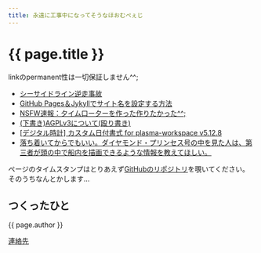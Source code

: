 ```yaml
---
title: 永遠に工事中になってそうなほおむぺぇじ
---
```


# {{ page.title }}

linkのpermanent性は一切保証しません^^;

- [シーサイドライン逆走事故](/makeshift/201909_seasideline.md)
- [GitHub Pages＆Jykyllでサイト名を設定する方法](/makeshift/github-pages-and-jekyll.md)
- [NSFW速報：夕イム口ー夕ーを作った作りたかった^^;](/makeshift/20191209_timerotor/)
- [(下書き)AGPLv3について(殴り書き)](/makeshift/20200108_agpl-v3-section13.html)
- [\[デジタル時計\] カスタム日付書式 for plasma-workspace v5.12.8](/one/2020/02/16/plasma-digital-clock/)
- [落ち着いてからでもいい。ダイヤモンド・プリンセス号の中を見た人は、第三者が頭の中で船内を描画できるような情報を教えてほしい。](/one/2020/02/25/covid-19-diamond-pricess/)

ページのタイムスタンプはとりあえず[GitHubのリポジトリ](https://github.com/dekisugi/dekisugi.github.io)を覗いてください。そのうちなんとかします…


## つくったひと
{{ page.author }}

[連絡先](/contacts.html)
